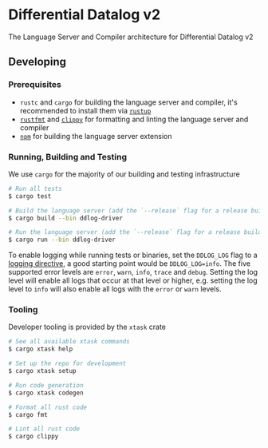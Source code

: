 # Differential Datalog v2

The Language Server and Compiler architecture for Differential Datalog v2

## Developing

### Prerequisites

- `rustc` and `cargo` for building the language server and compiler, it's recommended to install them via [`rustup`](https://rustup.rs/)
- [`rustfmt`](https://github.com/rust-lang/rustfmt#quick-start) and [`clippy`](https://github.com/rust-lang/rust-clippy#as-a-cargo-subcommand-cargo-clippy) for formatting and linting the language server and compiler
- [`npm`](https://www.npmjs.com/) for building the language server extension

### Running, Building and Testing

We use `cargo` for the majority of our building and testing infrastructure

```bash
# Run all tests
$ cargo test

# Build the language server (add the `--release` flag for a release build)
$ cargo build --bin ddlog-driver

# Run the language server (add the `--release` flag for a release build)
$ cargo run --bin ddlog-driver
```

To enable logging while running tests or binaries, set the `DDLOG_LOG` flag to a
[logging directive](https://docs.rs/tracing-subscriber/latest/tracing_subscriber/filter/struct.EnvFilter.html#directives),
a good starting point would be `DDLOG_LOG=info`.
The five supported error levels are `error`, `warn`, `info`, `trace` and `debug`. Setting the log level will enable all logs
that occur at that level or higher, e.g. setting the log level to `info` will also enable all logs with the `error` or `warn`
levels.

### Tooling

Developer tooling is provided by the `xtask` crate

```bash
# See all available xtask commands
$ cargo xtask help

# Set up the repo for development
$ cargo xtask setup

# Run code generation
$ cargo xtask codegen

# Format all rust code
$ cargo fmt

# Lint all rust code
$ cargo clippy
```
